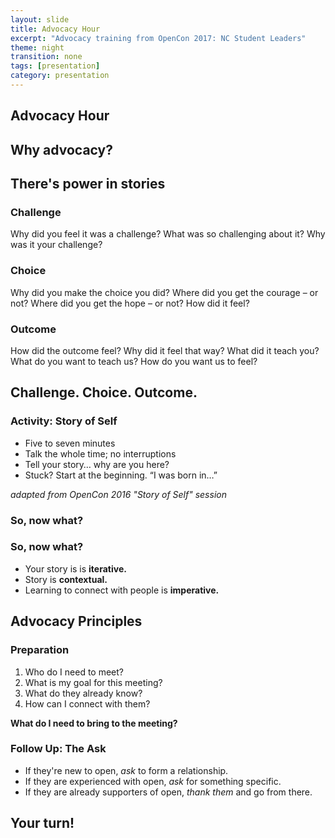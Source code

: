 ```yaml
---
layout: slide
title: Advocacy Hour
excerpt: "Advocacy training from OpenCon 2017: NC Student Leaders"
theme: night
transition: none
tags: [presentation]
category: presentation
---
```

<section data-markdown>

# Advocacy Hour

</section>

<section data-markdown>

## Why advocacy?

</section>

<section data-markdown>

## There's **power** in stories

</section>

<section data-markdown>

### Challenge

Why did you feel it was a challenge? What was so challenging about it? Why was it your challenge?

</section>

<section data-markdown>

### Choice

Why did you make the choice you did? Where did you get the courage – or not? Where did you get the hope – or not? How did it feel?

</section>

<section data-markdown>

### Outcome

How did the outcome feel? Why did it feel that way? What did it teach you? What do you want to teach us? How do you want us to feel?

</section>

<section data-markdown>

## Challenge. Choice. Outcome.

</section>

<section data-markdown>

### Activity: Story of Self

* Five to seven minutes
* Talk the whole time; no interruptions
* Tell your story… why are you here?
* Stuck? Start at the beginning.  “I was born in…”

*adapted from OpenCon 2016 "Story of Self" session*

</section>

<section data-markdown>

### So, now what?

</section>

<section data-markdown>

### So, now what?

* Your story is is **iterative.**
* Story is **contextual.**
* Learning to connect with people is **imperative.**

</section>  

<section data-markdown>

# Advocacy Principles

</section>

<section data-markdown>

### Preparation

1. Who do I need to meet?
2. What is my goal for this meeting?
3. What do they already know?
4. How can I connect with them?

**What do I need to bring to the meeting?**

</section>

<section data-markdown>

### Follow Up: The Ask

* If they're new to open, *ask* to form a relationship.
* If they are experienced with open, *ask* for something specific.
* If they are already supporters of open, *thank them* and go from there.

</section>

<section data-markdown>

# Your turn!

</section>

<script>
  (function(i,s,o,g,r,a,m){i['GoogleAnalyticsObject']=r;i[r]=i[r]||function(){
  (i[r].q=i[r].q||[]).push(arguments)},i[r].l=1*new Date();a=s.createElement(o),
  m=s.getElementsByTagName(o)[0];a.async=1;a.src=g;m.parentNode.insertBefore(a,m)
  })(window,document,'script','https://www.google-analytics.com/analytics.js','ga');

  ga('create', 'UA-87286945-2', 'auto');
  ga('send', 'pageview');

</script>
